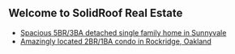 ## Welcome to SolidRoof Real Estate

* [Spacious 5BR/3BA detached single family home in Sunnyvale](/sunnyvale)
* [Amazingly located 2BR/1BA condo in Rockridge, Oakland](/oakland)

